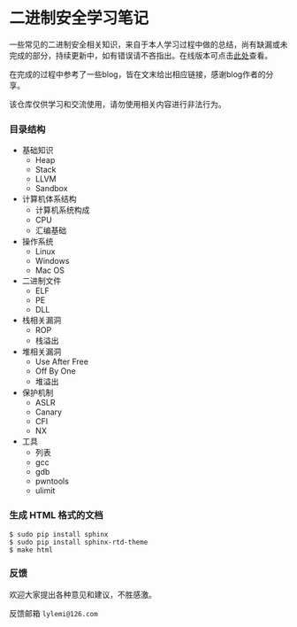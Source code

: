 # 二进制安全学习笔记

一些常见的二进制安全相关知识，来自于本人学习过程中做的总结，尚有缺漏或未完成的部分，持续更新中，如有错误请不吝指出。在线版本可点击[此处](https://lylemi.github.io/Learn-Binary-Hacking/)查看。

在完成的过程中参考了一些blog，皆在文末给出相应链接，感谢blog作者的分享。

该仓库仅供学习和交流使用，请勿使用相关内容进行非法行为。

### 目录结构

- 基础知识
    - Heap
    - Stack
    - LLVM
    - Sandbox
- 计算机体系结构
    - 计算机系统构成
    - CPU
    - 汇编基础
- 操作系统
    - Linux
    - Windows
    - Mac OS
- 二进制文件
    - ELF
    - PE
    - DLL
- 栈相关漏洞
    - ROP
    - 栈溢出
- 堆相关漏洞
    - Use After Free
    - Off By One
    - 堆溢出
- 保护机制
    - ASLR
    - Canary
    - CFI
    - NX
- 工具
    - 列表
    - gcc
    - gdb
    - pwntools
    - ulimit

### 生成 HTML 格式的文档

```shell
$ sudo pip install sphinx
$ sudo pip install sphinx-rtd-theme
$ make html
```

### 反馈

欢迎大家提出各种意见和建议，不胜感激。

反馈邮箱 ``lylemi@126.com``
